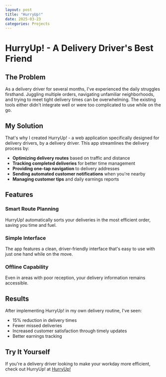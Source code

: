 ```yaml
---
layout: post
title: "HurryUp!"
date: 2025-03-23
categories: Projects
---
```


# HurryUp! - A Delivery Driver's Best Friend

## The Problem

As a delivery driver for several months, I've experienced the daily struggles firsthand. Juggling multiple orders, navigating unfamiliar neighborhoods, and trying to meet tight delivery times can be overwhelming. The existing tools either didn't integrate well or were too complicated to use while on the go.

## My Solution

That's why I created HurryUp! - a web application specifically designed for delivery drivers, by a delivery driver. This app streamlines the delivery process by:

- **Optimizing delivery routes** based on traffic and distance
- **Tracking completed deliveries** for better time management
- **Providing one-tap navigation** to delivery addresses
- **Sending automated customer notifications** when you're nearby
- **Managing customer tips** and daily earnings reports

## Features

### Smart Route Planning
HurryUp! automatically sorts your deliveries in the most efficient order, saving you time and fuel.

### Simple Interface
The app features a clean, driver-friendly interface that's easy to use with just one hand while on the move.

### Offline Capability
Even in areas with poor reception, your delivery information remains accessible.

## Results

After implementing HurryUp! in my own delivery routine, I've seen:
- 15% reduction in delivery times
- Fewer missed deliveries
- Increased customer satisfaction through timely updates
- Better earnings tracking

## Try It Yourself

If you're a delivery driver looking to make your workday more efficient, check out HurryUp! at [HurryUp!](https://hurryup-tsac.onrender.com/)